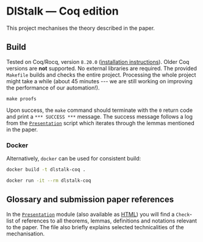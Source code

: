 # DlStalk — Coq edition

This project mechanises the theory described in the paper.

## Build

Tested on Coq/Rocq, version `8.20.0` ([installation
instructions](https://rocq-prover.org/releases/8.20.0)). Older Coq versions are
**not** supported. No external libraries are required. The provided `Makefile`
builds and checks the entire project. Processing the whole project might take a
while (about 45 minutes --- we are still working on improving the performance of
our automation!).

```
make proofs
```

Upon success, the `make` command should terminate with the `0` return code and print a
`*** SUCCESS ***` message. The success message follows a log from the
[`Presentation`](theories/Presentation.v) script which iterates through the
lemmas mentioned in the paper.

### Docker

Alternatively, `docker` can be used for consistent build:

```bash
docker build -t dlstalk-coq .

docker run -it --rm dlstalk-coq
```

## Glossary and submission paper references

In the [`Presentation`](theories/Presentation.v) module (also available as
[HTML](html/DlStalk.Presentation.html)) you will find a `Check`-list of
references to all theorems, lemmas, definitions and notations relevant to the
paper. The file also briefly explains selected technicalities of the
mechanisation. 


